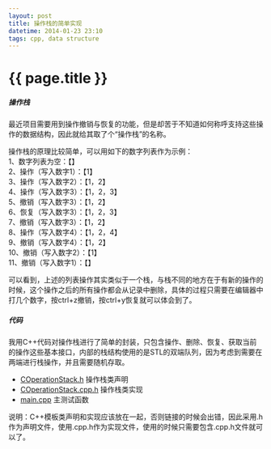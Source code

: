 ```yaml
---
layout: post
title: 操作栈的简单实现
datetime: 2014-01-23 23:10
tags: cpp, data structure
---
```

   
{{ page.title }}
================

<h5>操作栈</h5>

最近项目需要用到操作撤销与恢复的功能，但是却苦于不知道如何称呼支持这些操作的数据结构，因此就给其取了个“操作栈”的名称。   

操作栈的原理比较简单，可以用如下的数字列表作为示例：   
1、数字列表为空：【】   
2、操作（写入数字1）：【1】   
3、操作（写入数字2）：【1，2】   
4、操作（写入数字3）：【1，2，3】   
5、撤销（写入数字3）：【1，2】   
6、恢复（写入数字3）：【1，2，3】   
7、撤销（写入数字3）：【1，2】   
8、操作（写入数字4）：【1，2，4】   
9、撤销（写入数字4）：【1，2】   
10、撤销（写入数字2）：【1】   
11、撤销（写入数字1）：【】   

可以看到，上述的列表操作其实类似于一个栈，与栈不同的地方在于有新的操作的时候，这个操作之后的所有操作都会从记录中删除，具体的过程只需要在编辑器中打几个数字，按ctrl+z撤销，按ctrl+y恢复就可以体会到了。   


<h5>代码</h5>

我用C++代码对操作栈进行了简单的封装，只包含操作、删除、恢复、获取当前的操作这些基本接口，内部的栈结构使用的是STL的双端队列，因为考虑到需要在两端进行栈操作，并且需要随机存取。   

+ [COperationStack.h](http://www.onlyan.org/files/COperationStack/COperationStack.h) 操作栈类声明   
+ [COperationStack.cpp.h](http://www.onlyan.org/files/COperationStack/COperationStack.cpp.h) 操作栈类实现
+ [main.cpp](http://www.onlyan.org/files/COperationStack/main.cpp) 主测试函数

说明：C++模板类声明和实现应该放在一起，否则链接的时候会出错，因此采用.h作为声明文件，使用.cpp.h作为实现文件，使用的时候只需要包含.cpp.h文件就可以了。   

